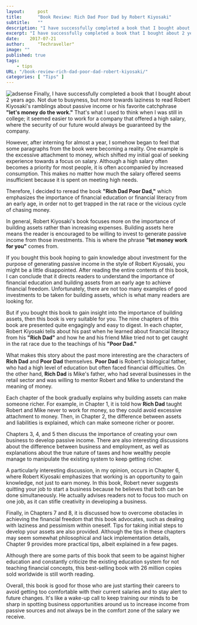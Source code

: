 ```yaml
---
layout:     post
title:      "Book Review: Rich Dad Poor Dad by Robert Kiyosaki"
subtitle:   ""
description: "I have successfully completed a book that I bought about 2 years ago. Not due to busyness, but more towards laziness to read Robert Kiyosaki's ramblings about passive income or his favorite catchphrase let's money do the work"
excerpt: "I have successfully completed a book that I bought about 2 years ago. Not due to busyness, but more towards laziness to read Robert Kiyosaki's ramblings about passive income or his favorite catchphrase let's money do the work"
date:    2017-07-21
author:     "Techraveller"
image: ""
published: true 
tags:
    - tips 
URL: "/book-review-rich-dad-poor-dad-robert-kiyosaki/"
categories: [ "Tips" ]    
---
```


![adsense](/img/post/2017-07-19-book_review_rich_dad_poor_dad_robert_kiyosaki/rich-dad-poor-dad.jpg)
Finally, I have successfully completed a book that I bought about 2 years ago. Not due to busyness, but more towards laziness to read Robert Kiyosaki's ramblings about passive income or his favorite catchphrase **"let's money do the work."** That's what I used to think when I was still in college; it seemed easier to work for a company that offered a high salary, where the security of our future would always be guaranteed by the company.

However, after interning for almost a year, I somehow began to feel that some paragraphs from the book were becoming a reality. One example is the excessive attachment to money, which shifted my initial goal of seeking experience towards a focus on salary. Although a high salary often becomes a priority for most people, it is often accompanied by increased consumption. This makes no matter how much the salary offered seems insufficient because it is spent on meeting high needs.

Therefore, I decided to reread the book **"Rich Dad Poor Dad,"** which emphasizes the importance of financial education or financial literacy from an early age, in order not to get trapped in the rat race or the vicious cycle of chasing money.

In general, Robert Kiyosaki's book focuses more on the importance of building assets rather than increasing expenses. Building assets here means the reader is encouraged to be willing to invest to generate passive income from those investments. This is where the phrase **"let money work for you"** comes from.

If you bought this book hoping to gain knowledge about investment for the purpose of generating passive income in the style of Robert Kiyosaki, you might be a little disappointed. After reading the entire contents of this book, I can conclude that it directs readers to understand the importance of financial education and building assets from an early age to achieve financial freedom. Unfortunately, there are not too many examples of good investments to be taken for building assets, which is what many readers are looking for.

But if you bought this book to gain insight into the importance of building assets, then this book is very suitable for you. The nine chapters of this book are presented quite engagingly and easy to digest. In each chapter, Robert Kiyosaki tells about his past when he learned about financial literacy from his **"Rich Dad"** and how he and his friend Mike tried not to get caught in the rat race due to the teachings of his **"Poor Dad."**

What makes this story about the past more interesting are the characters of **Rich Dad** and **Poor Dad** themselves. **Poor Dad** is Robert's biological father, who had a high level of education but often faced financial difficulties. On the other hand, **Rich Dad** is Mike's father, who had several businesses in the retail sector and was willing to mentor Robert and Mike to understand the meaning of money.

Each chapter of the book gradually explains why building assets can make someone richer. For example, in Chapter 1, it is told how **Rich Dad** taught Robert and Mike never to work for money, so they could avoid excessive attachment to money. Then, in Chapter 2, the difference between assets and liabilities is explained, which can make someone richer or poorer.

Chapters 3, 4, and 5 then discuss the importance of creating your own business to develop passive income. There are also interesting discussions about the difference between business and employment, as well as explanations about the true nature of taxes and how wealthy people manage to manipulate the existing system to keep getting richer.

A particularly interesting discussion, in my opinion, occurs in Chapter 6, where Robert Kiyosaki emphasizes that working is an opportunity to gain knowledge, not just to earn money. In this book, Robert never suggests quitting your job to start a business because he believes that both can be done simultaneously. He actually advises readers not to focus too much on one job, as it can stifle creativity in developing a business.

Finally, in Chapters 7 and 8, it is discussed how to overcome obstacles in achieving the financial freedom that this book advocates, such as dealing with laziness and pessimism within oneself. Tips for taking initial steps to develop your assets are also provided. Although the tips in these chapters may seem somewhat philosophical and lack implementation details, Chapter 9 provides more practical tips, albeit explained in a few pages.

Although there are some parts of this book that seem to be against higher education and constantly criticize the existing education system for not teaching financial concepts, this best-selling book with 26 million copies sold worldwide is still worth reading.

Overall, this book is good for those who are just starting their careers to avoid getting too comfortable with their current salaries and to stay alert to future changes. It's like a wake-up call to keep training our minds to be sharp in spotting business opportunities around us to increase income from passive sources and not always be in the comfort zone of the salary we receive.